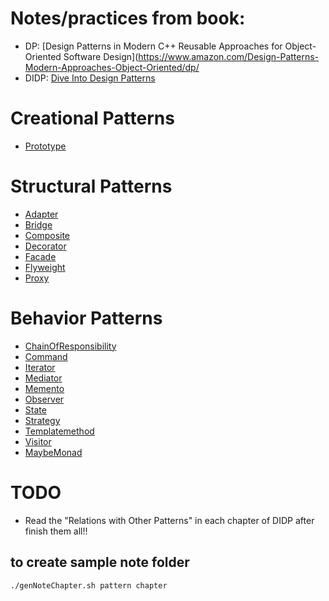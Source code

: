 # Notes/practices from book:
- DP: [Design Patterns in Modern C++ Reusable Approaches for Object-Oriented Software Design](https://www.amazon.com/Design-Patterns-Modern-Approaches-Object-Oriented/dp/
- DIDP: [Dive Into Design Patterns](https://refactoring.guru/design-patterns/book)

# Creational Patterns
- [Prototype](creational/prototype/README.md)
# Structural Patterns
- [Adapter](structural/adapter/README.md)
- [Bridge](structural/bridge/README.md)
- [Composite](structural/composite/README.md)
- [Decorator](structural/decorator/README.md)
- [Facade](structural/facade/README.md)
- [Flyweight](structural/flyweight/README.md)
- [Proxy](structural/proxy/README.md)
# Behavior Patterns
- [ChainOfResponsibility](behavior/chainofresp/README.md)
- [Command](behavior/command/README.md)
- [Iterator](behavior/iterator/README.md)
- [Mediator](behavior/mediator/README.md)
- [Memento](behavior/memento/README.md)
- [Observer](behavior/observer/README.md)
- [State](behavior/state/README.md)
- [Strategy](behavior/strategy/README.md)
- [Templatemethod](behavior/templatemethod/README.md)
- [Visitor](behavior/visitor/README.md)
- [MaybeMonad](behavior/maybeMonad/README.md)

# TODO
- Read the "Relations with Other Patterns" in each chapter of DIDP after finish them all!!

## to create sample note folder
```bash
./genNoteChapter.sh pattern chapter
```
